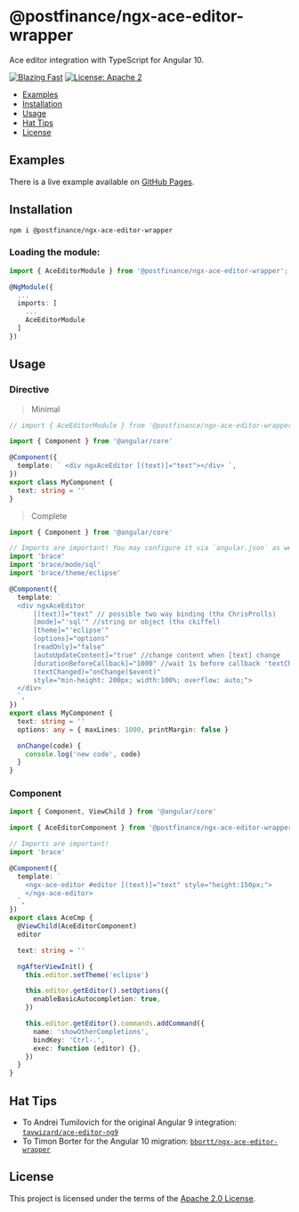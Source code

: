 # @postfinance/ngx-ace-editor-wrapper

Ace editor integration with TypeScript for Angular 10.

[![Blazing Fast](https://img.shields.io/badge/speed-blazing%20%F0%9F%94%A5-brightgreen.svg)](https://twitter.com/acdlite/status/974390255393505280)
[![License: Apache 2](https://img.shields.io/badge/License-Apache2-blue.svg)](https://opensource.org/licenses/Apache-2.0)

- [Examples](#examples)
- [Installation](#installation)
- [Usage](#usage)
- [Hat Tips](#hat-tips)
- [License](#license)

## Examples

There is a live example available on [GitHub Pages](https://postfinance.github.io/ngx-ace-editor-wrapper).

## Installation

`npm i @postfinance/ngx-ace-editor-wrapper`

### Loading the module:

```ts
import { AceEditorModule } from '@postfinance/ngx-ace-editor-wrapper';

@NgModule({
  ...
  imports: [
    ...
    AceEditorModule
  ]
})
```

## Usage

### Directive

> Minimal

```ts
// import { AceEditorModule } from '@postfinance/ngx-ace-editor-wrapper';

import { Component } from '@angular/core'

@Component({
  template: ` <div ngxAceEditor [(text)]="text"></div> `,
})
export class MyComponent {
  text: string = ''
}
```

> Complete

```ts
import { Component } from '@angular/core'

// Imports are important! You may configure it via `angular.json` as well.
import 'brace'
import 'brace/mode/sql'
import 'brace/theme/eclipse'

@Component({
  template: `
  <div ngxAceEditor
      [(text)]="text" // possible two way binding (thx ChrisProlls)
      [mode]="'sql'" //string or object (thx ckiffel)
      [theme]="'eclipse'"
      [options]="options"
      [readOnly]="false"
      [autoUpdateContent]="true" //change content when [text] change
      [durationBeforeCallback]="1000" //wait 1s before callback 'textChanged' sends new value
      (textChanged)="onChange($event)"
      style="min-height: 200px; width:100%; overflow: auto;">
  </div>
  `,
})
export class MyComponent {
  text: string = ''
  options: any = { maxLines: 1000, printMargin: false }

  onChange(code) {
    console.log('new code', code)
  }
}
```

### Component

```ts
import { Component, ViewChild } from '@angular/core'

import { AceEditorComponent } from '@postfinance/ngx-ace-editor-wrapper'

// Imports are important!
import 'brace'

@Component({
  template: `
    <ngx-ace-editor #editor [(text)]="text" style="height:150px;">
    </ngx-ace-editor>
  `,
})
export class AceCmp {
  @ViewChild(AceEditorComponent)
  editor

  text: string = ''

  ngAfterViewInit() {
    this.editor.setTheme('eclipse')

    this.editor.getEditor().setOptions({
      enableBasicAutocompletion: true,
    })

    this.editor.getEditor().commands.addCommand({
      name: 'showOtherCompletions',
      bindKey: 'Ctrl-.',
      exec: function (editor) {},
    })
  }
}
```

## Hat Tips

- To Andrei Tumilovich for the original Angular 9 integration: [`tavwizard/ace-editor-ng9`](https://github.com/tavwizard/ace-editor-ng9)
- To Timon Borter for the Angular 10 migration: [`bbortt/ngx-ace-editor-wrapper`](https://github.com/bbortt/ngx-ace-editor-wrapper)

## License

This project is licensed under the terms of the [Apache 2.0 License](https://raw.githubusercontent.com/postfinance/ngx-ace-editor-wrapper/release/LICENSE).

